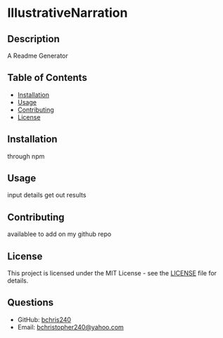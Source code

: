 # IllustrativeNarration

## Description
A Readme Generator 

## Table of Contents
- [Installation](#installation)
- [Usage](#usage)
- [Contributing](#contributing)
- [License](#license)

## Installation
through npm

## Usage
input details get out results

## Contributing
availablee to add on my github repo

## License
This project is licensed under the MIT License - see the [LICENSE](LICENSE) file for details.

## Questions
- GitHub: [bchris240](https://github.com/bchris240)
- Email: bchristopher240@yahoo.com
